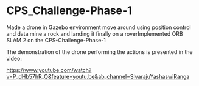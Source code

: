 # CPS_Challenge-Phase-1
Made a drone in Gazebo environment move around using position control and data mine a rock and landing it finally on a roverImplemented ORB SLAM 2 on the CPS-Challenge-Phase-1

The demonstration of the drone performing the actions is presented in the video:

https://www.youtube.com/watch?v=P_dHb57hR_Q&feature=youtu.be&ab_channel=SivarajuYashaswiRanga
